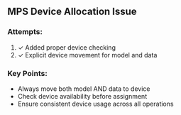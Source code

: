 ## MPS Device Allocation Issue

### Attempts:
1. ✓ Added proper device checking
2. ✓ Explicit device movement for model and data

### Key Points:
- Always move both model AND data to device
- Check device availability before assignment
- Ensure consistent device usage across all operations 